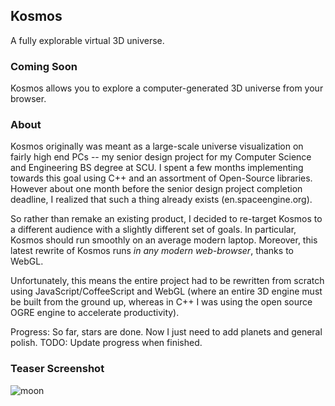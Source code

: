## Kosmos

A fully explorable virtual 3D universe.

### Coming Soon

Kosmos allows you to explore a computer-generated 3D universe from your browser.

### About

Kosmos originally was meant as a large-scale universe visualization on fairly high end PCs -- my senior design project for my Computer Science and Engineering BS degree at SCU. I spent a few months implementing towards this goal using C++ and an assortment of Open-Source libraries. However about one month before the senior design project completion deadline, I realized that such a thing already exists (en.spaceengine.org).

So rather than remake an existing product, I decided to re-target Kosmos to a different audience with a slightly different set of goals. In particular, Kosmos should run smoothly on an average modern laptop. Moreover, this latest rewrite of Kosmos runs *in any modern web-browser*, thanks to WebGL. 

Unfortunately, this means the entire project had to be rewritten from scratch using JavaScript/CoffeeScript and WebGL (where an entire 3D engine must be built from the ground up, whereas in C++ I was using the open source OGRE engine to accelerate productivity).

Progress: So far, stars are done. Now I just need to add planets and general polish. TODO: Update progress when finished.

### Teaser Screenshot

![moon](https://raw.github.com/judnich/Kosmos/master/moon.png)